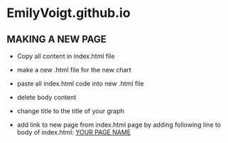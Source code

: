 # EmilyVoigt.github.io




## MAKING A NEW PAGE
- Copy all content in index.html file
- make a new .html file for the new chart
- paste all index.html code into new .html file
- delete body content
- change title to the title of your graph 

- add link to new page from index.html page by adding following line to body of index.html: <a href="https://emilyvoigt.github.io/361-Design-Project/YOUR-FILE.html">YOUR PAGE NAME</a>


